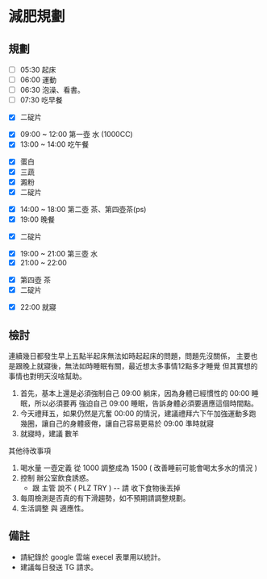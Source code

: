 # 減肥規劃

## 規劃
- [ ] 05:30 起床 
- [ ] 06:00 運動 
- [ ] 06:30 泡澡、看書。
- [ ] 07:30 吃早餐
* [x] 二碇片
- [x] 09:00 ~ 12:00 第一壺 水 (1000CC)
- [x] 13:00 ~ 14:00 吃午餐
* [x] 蛋白
* [x] 三蔬
* [x] 澱粉
* [x] 二碇片
- [x] 14:00 ~ 18:00 第二壺 茶、第四壺茶(ps)
- [x] 19:00 晚餐
* [x] 二碇片
- [x] 19:00 ~ 21:00 第三壺 水
- [x] 21:00 ~ 22:00 
* [x] 第四壺 茶
* [x] 二碇片
- [x] 22:00 就寢

## 檢討

連續幾日都發生早上五點半起床無法如時起起床的問題，問題先沒關係，
主要也是跟晚上就寢後，無法如時睡眠有關，最近想太多事情12點多才睡覺
但其實想的事情也對明天沒啥幫助。

1. 首先，基本上還是必須強制自己 09:00 躺床，因為身體已經慣性的 00:00 睡眠，所以必須要再 強迫自己 09:00 睡眠，告訴身體必須要適應這個時間點。
2. 今天禮拜五，如果仍然是亢奮 00:00 的情況，建議禮拜六下午加強運動多跑幾圈，讓自己的身體疲倦，讓自己容易更易於 09:00 準時就寢
3. 就寢時，建議 數羊

其他待改事項

1. 喝水量 一壺定義 從 1000 調整成為 1500 ( 改善睡前可能會喝太多水的情況 )
2. 控制 辦公室飲食誘惑。
   - 跟 主管 說不 ( PLZ TRY )
   -- 請 收下食物後丟掉
3. 每周檢測是否真的有下滑趨勢，如不預期請調整規劃。
4. 生活調整 與 適應性。 

## 備註 
- 請紀錄於 google 雲端 execel 表單用以統計。
- 建議每日發送 TG 請求。
